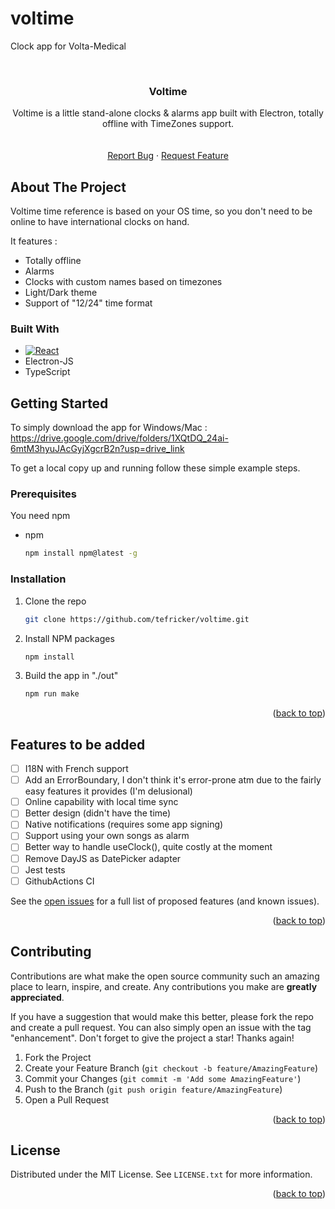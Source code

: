 # voltime

Clock app for Volta-Medical

<!-- Improved compatibility of back to top link: See: https://github.com/othneildrew/Best-README-Template/pull/73 -->

<!--
*** Thanks for checking out the Best-README-Template. If you have a suggestion
*** that would make this better, please fork the repo and create a pull request
*** or simply open an issue with the tag "enhancement".
*** Don't forget to give the project a star!
*** Thanks again! Now go create something AMAZING! :D
-->

<!-- PROJECT SHIELDS -->
<!--
*** I'm using markdown "reference style" links for readability.
*** Reference links are enclosed in brackets [ ] instead of parentheses ( ).
*** See the bottom of this document for the declaration of the reference variables
*** for contributors-url, forks-url, etc. This is an optional, concise syntax you may use.
*** https://www.markdownguide.org/basic-syntax/#reference-style-links
-->

<!-- PROJECT LOGO -->
<br />
<div align="center">

<h3 align="center">Voltime</h3>

  <p align="center">
    Voltime is a little stand-alone clocks & alarms app built with Electron, totally offline with TimeZones support.
    <br />
    <br />
    <br />
    <a href="https://github.com/tefricker/voltime/issues">Report Bug</a>
    ·
    <a href="https://github.com/tefricker/voltime/issues">Request Feature</a>
  </p>
</div>

<!-- ABOUT THE PROJECT -->

## About The Project

Voltime time reference is based on your OS time, so you don't need to be online to have international clocks on hand.

It features :

<ul><li>Totally offline</li><li>Alarms</li><li>Clocks with custom names based on timezones</li><li>Light/Dark theme</li><li>Support of "12/24" time format</li></ul>

### Built With

- [![React][React.js]][React-url]
- Electron-JS
- TypeScript

<!-- GETTING STARTED -->

## Getting Started

To simply download the app for Windows/Mac : https://drive.google.com/drive/folders/1XQtDQ_24ai-6mtM3hyuJAcGyjXgcrB2n?usp=drive_link

To get a local copy up and running follow these simple example steps.

### Prerequisites

You need npm

- npm
  ```sh
  npm install npm@latest -g
  ```

### Installation

1. Clone the repo
   ```sh
   git clone https://github.com/tefricker/voltime.git
   ```
2. Install NPM packages
   ```sh
   npm install
   ```
3. Build the app in "./out"
   ```sh
   npm run make
   ```

<p align="right">(<a href="#readme-top">back to top</a>)</p>

<!-- ROADMAP -->

## Features to be added

- [ ] I18N with French support
- [ ] Add an ErrorBoundary, I don't think it's error-prone atm due to the fairly easy features it provides (I'm delusional)
- [ ] Online capability with local time sync
- [ ] Better design (didn't have the time)
- [ ] Native notifications (requires some app signing)
- [ ] Support using your own songs as alarm
- [ ] Better way to handle useClock(), quite costly at the moment
- [ ] Remove DayJS as DatePicker adapter
- [ ] Jest tests
- [ ] GithubActions CI

See the [open issues](https://github.com/tefricker/voltime/issues) for a full list of proposed features (and known issues).

<p align="right">(<a href="#readme-top">back to top</a>)</p>

<!-- CONTRIBUTING -->

## Contributing

Contributions are what make the open source community such an amazing place to learn, inspire, and create. Any contributions you make are **greatly appreciated**.

If you have a suggestion that would make this better, please fork the repo and create a pull request. You can also simply open an issue with the tag "enhancement".
Don't forget to give the project a star! Thanks again!

1. Fork the Project
2. Create your Feature Branch (`git checkout -b feature/AmazingFeature`)
3. Commit your Changes (`git commit -m 'Add some AmazingFeature'`)
4. Push to the Branch (`git push origin feature/AmazingFeature`)
5. Open a Pull Request

<p align="right">(<a href="#readme-top">back to top</a>)</p>

<!-- LICENSE -->

## License

Distributed under the MIT License. See `LICENSE.txt` for more information.

<p align="right">(<a href="#readme-top">back to top</a>)</p>

<!-- MARKDOWN LINKS & IMAGES -->
<!-- https://www.markdownguide.org/basic-syntax/#reference-style-links -->

[contributors-shield]: https://img.shields.io/github/contributors/tefricker/voltime.svg?style=for-the-badge
[contributors-url]: https://github.com/tefricker/voltime/graphs/contributors
[forks-shield]: https://img.shields.io/github/forks/tefricker/voltime.svg?style=for-the-badge
[forks-url]: https://github.com/tefricker/voltime/network/members
[stars-shield]: https://img.shields.io/github/stars/tefricker/voltime.svg?style=for-the-badge
[stars-url]: https://github.com/tefricker/voltime/stargazers
[issues-shield]: https://img.shields.io/github/issues/tefricker/voltime.svg?style=for-the-badge
[issues-url]: https://github.com/tefricker/voltime/issues
[license-shield]: https://img.shields.io/github/license/tefricker/voltime.svg?style=for-the-badge
[license-url]: https://github.com/tefricker/voltime/blob/master/LICENSE.txt
[linkedin-shield]: https://img.shields.io/badge/-LinkedIn-black.svg?style=for-the-badge&logo=linkedin&colorB=555
[linkedin-url]: https://linkedin.com/in/linkedin_username
[product-screenshot]: images/screenshot.png
[Next.js]: https://img.shields.io/badge/next.js-000000?style=for-the-badge&logo=nextdotjs&logoColor=white
[Next-url]: https://nextjs.org/
[React.js]: https://img.shields.io/badge/React-20232A?style=for-the-badge&logo=react&logoColor=61DAFB
[React-url]: https://reactjs.org/
[Vue.js]: https://img.shields.io/badge/Vue.js-35495E?style=for-the-badge&logo=vuedotjs&logoColor=4FC08D
[Vue-url]: https://vuejs.org/
[Angular.io]: https://img.shields.io/badge/Angular-DD0031?style=for-the-badge&logo=angular&logoColor=white
[Angular-url]: https://angular.io/
[Svelte.dev]: https://img.shields.io/badge/Svelte-4A4A55?style=for-the-badge&logo=svelte&logoColor=FF3E00
[Svelte-url]: https://svelte.dev/
[Laravel.com]: https://img.shields.io/badge/Laravel-FF2D20?style=for-the-badge&logo=laravel&logoColor=white
[Laravel-url]: https://laravel.com
[Bootstrap.com]: https://img.shields.io/badge/Bootstrap-563D7C?style=for-the-badge&logo=bootstrap&logoColor=white
[Bootstrap-url]: https://getbootstrap.com
[JQuery.com]: https://img.shields.io/badge/jQuery-0769AD?style=for-the-badge&logo=jquery&logoColor=white
[JQuery-url]: https://jquery.com
